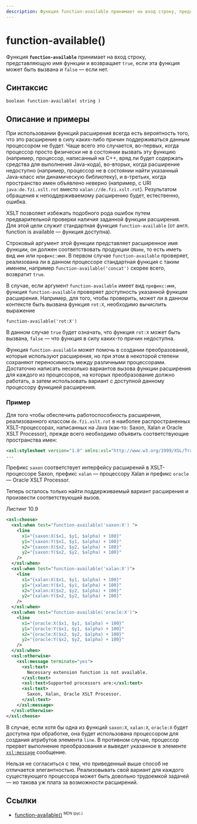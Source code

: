 ```yaml
---
description: Функция function-available принимает на вход строку, представляющую имя функции и возвращает true, если эта функция может быть вызвана и false — если нет
---
```


# function-available()

Функция **`function-available`** принимает на вход строку, представляющую имя функции и возвращает `true`, если эта функция может быть вызвана и `false` — если нет.

## Синтаксис

```
boolean function-available( string )
```

## Описание и примеры

При использовании функций расширения всегда есть вероятность того, что это расширение в силу каких-либо причин поддерживаться данным процессором не будет. Чаще всего это случается, во-первых, когда процессор просто физически не в состоянии вызвать эту функцию (например, процессор, написанный на C++, вряд ли будет содержать средства для выполнения Java-кода), во-вторых, когда расширение недоступно (например, процессор не в состоянии найти указанный Java-класс или динамическую библиотеку), и в-третьих, когда пространство имен объявлено неверно (например, с URI `java:de.fzi.xslt.rot` вместо `xalan://de.fzi.xslt.rot`). Результатом обращения к неподдерживаемому расширению будет, естественно, ошибка.

XSLT позволяет избежать подобного рода ошибок путем предварительной проверки наличия заданной функции расширения. Для этой цели служит стандартная функция `function-available` (от англ. function is available — функция доступна).

Строковый аргумент этой функции представляет расширенное имя функции, он должен соответствовать продукции `QName`, то есть иметь вид `имя` или `префикс:имя`. В первом случае `function-available` проверяет, реализована ли в данном процессоре стандартная функция с таким именем, например `function-available('concat')` скорее всего, возвратит `true`.

В случае, если аргумент `function-available` имеет вид `префикс:имя`, функция `function-available` проверяет доступность указанной функции расширения. Например, для того, чтобы проверить, может ли в данном контексте быть вызвана функция `rot:X`, необходимо вычислить выражение

```
function-available('rot:X')
```

В данном случае `true` будет означать, что функция `rot:X` может быть вызвана, `false` — что функция в силу каких-то причин недоступна.

Функция `function-available` может помочь в создании преобразований, которые используют расширения, но при этом в некоторой степени сохраняют переносимость между различными процессорами. Достаточно написать несколько вариантов вызова функции расширения для каждого из процессоров, на которых преобразование должно работать, а затем использовать вариант с доступной данному процессору функцией расширения.

### Пример

Для того чтобы обеспечить работоспособность расширения, реализованного классом `de.fzi.xslt.rot` в наиболее распространенных XSLT-процессорах, написанных на Java (как-то: Saxon, Xalan и Oracle XSLT Processor), прежде всего необходимо объявить соответствующие пространства имен:

```xml
<xsl:stylesheet version="1.0" xmlns:xsl="http://www.w3.org/1999/XSL/Transform" xmlns="http://www.w3.org/2000/svg" xmlns:saxon="java:de.fzi.xslt.rot" xmlns:xalan="xalan://de.fzi.xslt.rot" xmlns:oracle="http://www.oracle.com/XSL/Transform/java/de.fzi.xslt.rot" exclude-result-prefixes="saxon xalan oracle">
...
```

Префикс `saxon` соответствует интерфейсу расширений в XSLT-процессоре Saxon, префикс `xalan` — процессору Xalan и префикс `oracle` — Oracle XSLT Processor.

Теперь осталось только найти поддерживаемый вариант расширения и произвести соответствующий вызов.

Листинг 10.9

```xml
<xsl:choose>
  <xsl:when test="function-available('saxon:X') ">
    <line
      x1="{saxon:X($x1, $y1, $alpha) + 100}"
      y1="{saxon:Y($x1, $y1, $alpha) + 100}"
      x2="{saxon:X($x2, $y2, $alpha) + 100}"
      y2="{saxon:Y($x2, $y2, $alpha) + 100}"
    />
  </xsl:when>
  <xsl:when test="function-available('xalan:X')">
    <line
      x1="{xalan:X($x1, $y1, $alpha) + 100}"
      y1="{xalan:Y($x1, $y1, $alpha) + 100}"
      x2="{xalan:X($x2, $y2, $alpha) + 100}"
      y2="{xalan:Y($x2, $y2, $alpha) + 100}"
    />
  </xsl:when>
  <xsl:when test="function-available('oracle:X')">
    <line
      x1="{oracle:X($x1, $y1, $alpha) + 100}"
      y1="{oracle:Y($x1, $y1, $alpha) + 100}"
      x2="{oracle:X($x2, $y2, $alpha) + 100}"
      y2="{oracle:Y($x2, $y2, $alpha) + 100}"
    />
  </xsl:when>
  <xsl:otherwise>
    <xsl:message terminate="yes">
      <xsl:text>
        Necessary extension function is not available.
      </xsl:text>
      <xsl:text>Supported processors are:</xsl:text>
      <xsl:text>
        Saxon, Xalan, Oracle XSLT Processor.
      </xsl:text>
    </xsl:message>
  </xsl:otherwise>
</xsl:choose>
```

В случае, если хотя бы одна из функций `saxon:X`, `xalan:X`, `oracle:X` будет доступна при обработке, она будет использована процессором для создания атрибутов элемента `line`. В противном случае, процессор прервет выполнение преобразования и выведет указанное в элементе [`xsl:message`](../xslt/xsl-message.md) сообщение.

Нельзя не согласиться с тем, что приведенный выше способ не отличается элегантностью. Реализовывать свой вариант для каждого существующего процессора может быть довольно трудоемкой задачей — но такова уж плата за возможности расширений.

## Ссылки

- [function-available()](https://developer.mozilla.org/en-US/docs/Web/XPath/Functions/function-available) <sup><small>MDN (рус.)</small></sup>
